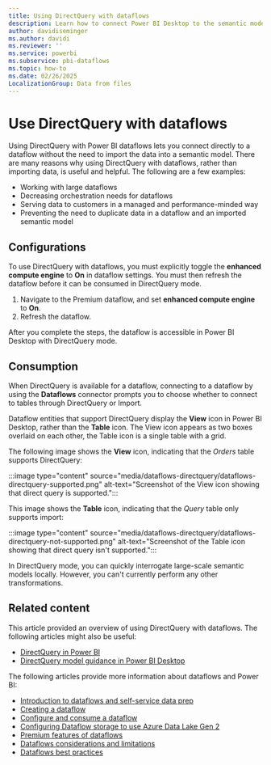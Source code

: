 ```yaml
---
title: Using DirectQuery with dataflows
description: Learn how to connect Power BI Desktop to the semantic models in your Power BI dataflows by using DirectQuery.
author: davidiseminger
ms.author: davidi
ms.reviewer: ''
ms.service: powerbi
ms.subservice: pbi-dataflows
ms.topic: how-to
ms.date: 02/26/2025
LocalizationGroup: Data from files
---
```

# Use DirectQuery with dataflows

Using DirectQuery with Power BI dataflows lets you connect directly to a dataflow without the need to import the data into a semantic model. There are many reasons why using DirectQuery with dataflows, rather than importing data, is useful and helpful. The following are a few examples:

* Working with large dataflows
* Decreasing orchestration needs for dataflows
* Serving data to customers in a managed and performance-minded way
* Preventing the need to duplicate data in a dataflow and an imported semantic model

## Configurations

To use DirectQuery with dataflows, you must explicitly toggle the **enhanced compute engine** to **On** in dataflow settings. You must then refresh the dataflow before it can be consumed in DirectQuery mode.

1. Navigate to the Premium dataflow, and set **enhanced compute engine** to **On**.
2. Refresh the dataflow.

After you complete the steps, the dataflow is accessible in Power BI Desktop with DirectQuery mode.

## Consumption

When DirectQuery is available for a dataflow, connecting to a dataflow by using the **Dataflows** connector prompts you to choose whether to connect to tables through DirectQuery or Import.

Dataflow entities that support DirectQuery display the **View** icon in Power BI Desktop, rather than the **Table** icon. The View icon appears as two boxes overlaid on each other, the Table icon is a single table with a grid.

The following image shows the **View** icon, indicating that the *Orders* table supports DirectQuery:

:::image type="content" source="media/dataflows-directquery/dataflows-directquery-supported.png" alt-text="Screenshot of the View icon showing that direct query is supported.":::

This image shows the **Table** icon, indicating that the *Query* table only supports import:

:::image type="content" source="media/dataflows-directquery/dataflows-directquery-not-supported.png" alt-text="Screenshot of the Table icon showing that direct query isn't supported.":::

In DirectQuery mode, you can quickly interrogate large-scale semantic models locally. However, you can't currently perform any other transformations.

## Related content

This article provided an overview of using DirectQuery with dataflows. The following articles might also be useful:

* [DirectQuery in Power BI](../../connect-data/desktop-directquery-about.md)
* [DirectQuery model guidance in Power BI Desktop](../../guidance/directquery-model-guidance.md)

The following articles provide more information about dataflows and Power BI:

* [Introduction to dataflows and self-service data prep](dataflows-introduction-self-service.md)
* [Creating a dataflow](dataflows-create.md)
* [Configure and consume a dataflow](dataflows-configure-consume.md)
* [Configuring Dataflow storage to use Azure Data Lake Gen 2](dataflows-azure-data-lake-storage-integration.md)
* [Premium features of dataflows](dataflows-premium-features.md)
* [Dataflows considerations and limitations](dataflows-features-limitations.md)
* [Dataflows best practices](dataflows-best-practices.md)
